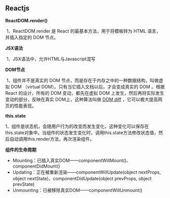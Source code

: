 ## Reactjs

**ReactDOM.render()**

​	1、ReactDOM.render 是 React 的最基本方法，用于将模板转为 HTML 语言，并插入指定的 DOM 节点。



**JSX语法**

​	1、JSX语法中，允许HTML与Javascript混写



**DOM节点**

​	1、组件并不是真实的 DOM 节点，而是存在于内存之中的一种数据结构，叫做虚拟 DOM （virtual DOM）。只有当它插入文档以后，才会变成真实的 DOM 。根据 React 的设计，所有的 DOM 变动，都先在虚拟 DOM 上发生，然后再将实际发生变动的部分，反映在真实 DOM上，这种算法叫做 [DOM diff](http://calendar.perfplanet.com/2013/diff/) ，它可以极大提高网页的性能表现。



**this.state**

​	1、组件是状态机，会随用户行为的改变而发生变化，这种变化可以保存在this.state对象中。当组件的状态发生变化时，调用this.state方法修改状态值，然后自动调用this.render方法，再次渲染组件。



**组件的生命周期**

* Mounting：已插入真实DOM——componentWillMount()、componentDidMount()
* Updating：正在被重新渲染——componentWillUpdate(object nextProps, object nextState)、componentDidUpdate(object prevProps, object prevState)
* Unmounting：已被移除真实DOM——componentWillUnmount()













